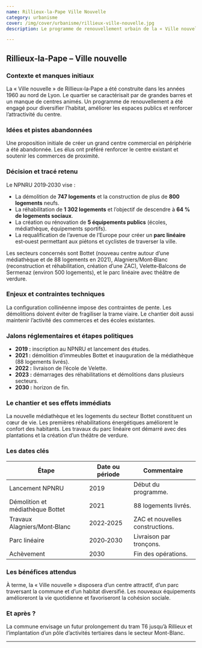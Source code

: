 ```yaml
---
name: Rillieux-la-Pape Ville Nouvelle
category: urbanisme
cover: /img/cover/urbanisme/rillieux-ville-nouvelle.jpg
description: Le programme de renouvellement urbain de la « Ville nouvelle » de Rillieux-la-Pape, inscrit au NPNRU 2019-2030, prévoit la démolition de 747 logements, la construction de plus de 800 logements neufs, la réhabilitation de 1 302 logements, la création ou rénovation de 5 équipements publics et l’aménagement d’un parc linéaire est-ouest. Les opérations concernent plusieurs secteurs (Bottet, Alagniers/Mont-Blanc, Velette-Balcons de Sermenaz) et visent à diversifier l’habitat, réduire la part de logements sociaux à 64 %, améliorer les espaces publics et renforcer la centralité du quartier.

---
```

## Rillieux‑la‑Pape – **Ville nouvelle**

### Contexte et manques initiaux

La « Ville nouvelle » de Rillieux‑la‑Pape a été construite dans les années 1960 au nord de Lyon. Le quartier se caractérisait par de grandes barres et un manque de centres animés. Un programme de renouvellement a été engagé pour diversifier l’habitat, améliorer les espaces publics et renforcer l’attractivité du centre.

### Idées et pistes abandonnées

Une proposition initiale de créer un grand centre commercial en périphérie a été abandonnée. Les élus ont préféré renforcer le centre existant et soutenir les commerces de proximité.

### Décision et tracé retenu

Le NPNRU 2019‑2030 vise :

- La démolition de **747 logements** et la construction de plus de **800 logements** neufs.
- La réhabilitation de **1 302 logements** et l’objectif de descendre à **64 % de logements sociaux**.
- La création ou rénovation de **5 équipements publics** (écoles, médiathèque, équipements sportifs).
- La requalification de l’avenue de l’Europe pour créer un **parc linéaire** est‑ouest permettant aux piétons et cyclistes de traverser la ville.

Les secteurs concernés sont Bottet (nouveau centre autour d’une médiathèque et de 88 logements en 2021), Alagniers/Mont‑Blanc (reconstruction et réhabilitation, création d’une ZAC), Velette‑Balcons de Sermenaz (environ 500 logements), et le parc linéaire avec théâtre de verdure.

### Enjeux et contraintes techniques

La configuration collinéenne impose des contraintes de pente. Les démolitions doivent éviter de fragiliser la trame viaire. Le chantier doit aussi maintenir l’activité des commerces et des écoles existantes.

### Jalons réglementaires et étapes politiques

- **2019 :** inscription au NPNRU et lancement des études.
- **2021 :** démolition d’immeubles Bottet et inauguration de la médiathèque (88 logements livrés).
- **2022 :** livraison de l’école de Velette.
- **2023 :** démarrages des réhabilitations et démolitions dans plusieurs secteurs.
- **2030 :** horizon de fin.

### Le chantier et ses effets immédiats

La nouvelle médiathèque et les logements du secteur Bottet constituent un cœur de vie. Les premières réhabilitations énergétiques améliorent le confort des habitants. Les travaux du parc linéaire ont démarré avec des plantations et la création d’un théâtre de verdure.

### Les dates clés

| Étape | Date ou période | Commentaire |
| --- | --- | --- |
| Lancement NPNRU | 2019 | Début du programme. |
| Démolition et médiathèque Bottet | 2021 | 88 logements livrés. |
| Travaux Alagniers/Mont‑Blanc | 2022‑2025 | ZAC et nouvelles constructions. |
| Parc linéaire | 2020‑2030 | Livraison par tronçons. |
| Achèvement | 2030 | Fin des opérations. |

### Les bénéfices attendus

À terme, la « Ville nouvelle » disposera d’un centre attractif, d’un parc traversant la commune et d’un habitat diversifié. Les nouveaux équipements amélioreront la vie quotidienne et favoriseront la cohésion sociale.

### Et après ?

La commune envisage un futur prolongement du tram T6 jusqu’à Rillieux et l’implantation d’un pôle d’activités tertiaires dans le secteur Mont-Blanc.

---
